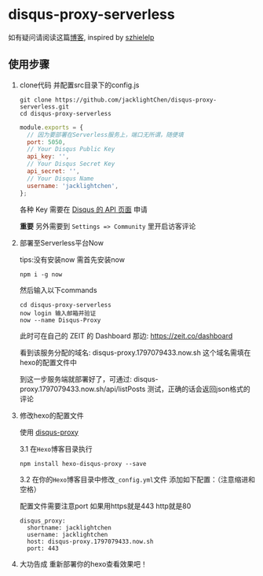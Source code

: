 # disqus-proxy-serverless
如有疑问请阅读这篇[博客](https://blog.lightina.cn/2019/12/30/hexo+netlify&serverless+disqus/), inspired by [szhielelp](https://github.com/szhielelp)

## 使用步骤
1. clone代码 并配置src目录下的config.js
    ```
    git clone https://github.com/jacklightChen/disqus-proxy-serverless.git
    cd disqus-proxy-serverless
    ```

    ``` js
    module.exports = {
      // 因为要部署在Serverless服务上，端口无所谓，随便填
      port: 5050, 
      // Your Disqus Public Key
      api_key: '',
      // Your Disqus Secret Key
      api_secret: '',
      // Your Disqus Name
      username: 'jacklightchen',
    };
    ```
    各种 Key 需要在 [Disqus 的 API 页面](https://disqus.com/api/applications/) 申请

    **重要** 另外需要到 `Settings => Community` 里开启访客评论

2. 部署至Serverless平台Now

    tips:没有安装now 需首先安装now
    ```
    npm i -g now
    ```
    然后输入以下commands
    ```
    cd disqus-proxy-serverless
    now login 输入邮箱并验证
    now --name Disqus-Proxy
    ```
    此时可在自己的 ZEIT 的 Dashboard 那边: https://zeit.co/dashboard

    看到该服务分配的域名: disqus-proxy.1797079433.now.sh 这个域名需填在hexo的配置文件中
    
    到这一步服务端就部署好了，可通过: disqus-proxy.1797079433.now.sh/api/listPosts 测试，正确的话会返回json格式的评论
3. 修改hexo的配置文件
    
    使用 [disqus-proxy](https://github.com/ciqulover/disqus-proxy)
    
    3.1 在`Hexo`博客目录执行
    ```
    npm install hexo-disqus-proxy --save
    ```
    
    3.2 在你的`Hexo`博客目录中修改`_config.yml`文件 添加如下配置：（注意缩进和空格）
    
    配置文件需要注意port 如果用https就是443 http就是80
    ```
    disqus_proxy:
      shortname: jacklightchen
      username: jacklightchen
      host: disqus-proxy.1797079433.now.sh
      port: 443
    ```
    
4. 大功告成 重新部署你的hexo查看效果吧！